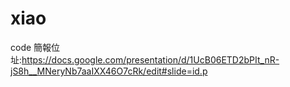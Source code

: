 # xiao
code
簡報位址:https://docs.google.com/presentation/d/1UcB06ETD2bPIt_nR-jS8h__MNeryNb7aaIXX46O7cRk/edit#slide=id.p
